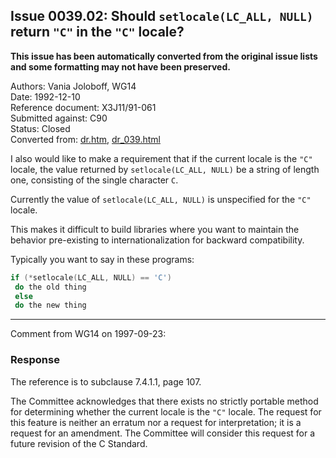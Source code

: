 ## Issue 0039.02: Should `setlocale(LC_ALL, NULL)` return `"C"` in the `"C"` locale?

**This issue has been automatically converted from the original issue lists and some formatting may not have been preserved.**

Authors: Vania Joloboff, WG14  
Date: 1992-12-10  
Reference document: X3J11/91-061  
Submitted against: C90  
Status: Closed  
Converted from: [dr.htm](https://www.open-std.org/jtc1/sc22/wg14/www/docs/dr.htm), [dr_039.html](https://www.open-std.org/jtc1/sc22/wg14/www/docs/dr_039.html)

I also would like to make a requirement that if the current locale is the `"C"`
locale, the value returned by `setlocale(LC_ALL, NULL)` be a string of length
one, consisting of the single character `C`.

Currently the value of `setlocale(LC_ALL, NULL)` is unspecified for the `"C"`
locale.

This makes it difficult to build libraries where you want to maintain the
behavior pre-existing to internationalization for backward compatibility.

Typically you want to say in these programs:

```c
if (*setlocale(LC_ALL, NULL) == 'C')
 do the old thing
 else
 do the new thing
```

---

Comment from WG14 on 1997-09-23:

### Response

The reference is to subclause 7.4.1.1, page 107\.

The Committee acknowledges that there exists no strictly portable method for
determining whether the current locale is the `"C"` locale. The request for this
feature is neither an erratum nor a request for interpretation; it is a request
for an amendment. The Committee will consider this request for a future revision
of the C Standard.
